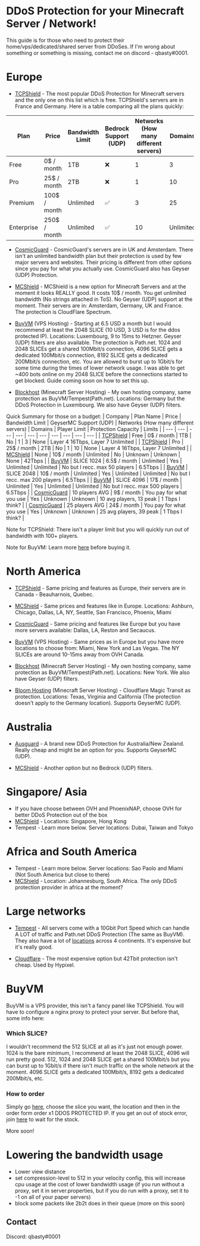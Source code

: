 # DDoS Protection for your Minecraft Server / Network!


This guide is for those who need to protect their home/vps/dedicated/shared server from DDoSes. If I'm wrong about something or something is missing, contact me on discord - qbasty#0001.


# Europe
- [TCPShield](https://tcpshield.com) - The most popular DDoS Protection for Minecraft servers and the only one on this list which is free. TCPShield's servers are in France and Germany. Here is a table comparing all the plans quickly: 

| Plan  | Price  | Bandwidth Limit  | Bedrock Support (UDP)  | Networks (How many different servers)  | Domains  |
| --- | --- | --- | --- | --- | --- |
| Free  | 0$ / month  | 1TB  | :x:  | 1  | 3  |
| Pro  | 25$ / month  | 2TB  | :x:  | 1  | 10  |
| Premium  | 100$ / month  | Unlimited  | :white_check_mark:  | 3  | 25  |
| Enterprise  | 250$ / month  | Unlimited  | :white_check_mark:  | 10  | Unlimited  |

- [CosmicGuard](https://cosmicguard.com) - CosmicGuard's servers are in UK and Amsterdam. There isn't an unlimited bandwidth plan but their protection is used by few major servers and websites. Their pricing is different from other options since you pay for what you actually use. CosmicGuard also has Geyser (UDP) Protection.

- [MCShield](https://mcshield.com) - MCShield is a new option for Minecraft Servers and at the moment it looks REALLY good. It costs 10$ / month. You get unlimited bandwidth (No strings attached in ToS). No Geyser (UDP) support at the moment. Their servers are in: Amsterdam, Germany, UK and France. The protection is CloudFlare Spectrum.

- [BuyVM](https://buyvm.net) (VPS Hosting) - Starting at 6.5 USD a month but I would recommend at least the 2048 SLICE (10 USD, 3 USD is for the ddos protected IP). Locations: Luxembourg, 9 to 15ms to Hetzner. Geyser (UDP) filters are also available. The protection  is Path.net. 1024 and 2048 SLICEs get a shared 100Mbit/s connection, 4096 SLICE gets a dedicated 100Mbit/s connection, 8192 SLICE gets a dedicated 200Mbit/s connection, etc. You are allowed to burst up to 1Gbit/s for some time during the times of lower network usage. I was able to get ~400 bots online on my 2048 SLICE before the connections started to get blocked. Guide coming soon on how to set this up.

- [Blockhost](https://blockhost.net) (Minecraft Server Hosting) - My own hosting company, same protection as BuyVM/Tempest(Path.net). Locations: Germany but the DDoS Protection in Luxembourg. We also have Geyser (UDP) filters.

Quick Summary for those on a budget:
| Company | Plan Name | Price | Bandwidth Limit | GeyserMC Support (UDP) | Networks (How many different servers) | Domains | Player Limit | Protection Capacity | Limits |
| --- | --- | --- | --- | --- | --- | --- | --- | --- | --- |
| [TCPShield](https://tcpshield.com) | Free | 0$ / month | 1TB | No | 1 | 3 | None | Layer 4 16Tbps, Layer 7 Unlimited |
| [TCPShield](https://tcpshield.com) | Pro | 25$ / month | 2TB | No | 1 | 10 | None | Layer 4 16Tbps, Layer 7 Unlimited |
| [MCShield](https://mcshield.com) | None | 10$ / month | Unlimited | No | Unknown | Unknown | None | 42Tbps |
| [BuyVM](https://buyvm.net) | SLICE 1024 | 6.5$ / month | Unlimited | Yes | Unlimited | Unlimited | No but I recc. max 50 players | 6.5Tbps |
| [BuyVM](https://buyvm.net) | SLICE 2048 | 10$ / month | Unlimited  | Yes | Unlimited | Unlimited | No but I recc. max 200 players | 6.5Tbps |
| [BuyVM](https://buyvm.net) | SLICE 4096 | 17$ / month | Unlimited | Yes | Unlimited | Unlimited | No but I recc. max 500 players | 6.5Tbps |
| [CosmicGuard](https://cosmicguard.com) | 10 players AVG | 9$ / month | You pay for what you use | Yes | Unknown | Unknown | 10 avg players, 13 peak | 1 Tbps I think? |
| [CosmicGuard](https://cosmicguard.com) | 25 players AVG | 24$ / month | You pay for what you use | Yes | Unknown | Unknown | 25 avg players, 39 peak | 1 Tbps I think? |

Note for TCPShield: There isn't a player limit but you will quickly run out of bandwidth with 100+ players.

Note for BuyVM: Learn more [here](https://github.com/qbasty/ddos-prot-mc-servers#buyvm) before buying it.

# North America
- [TCPShield](https://tcpshield.com) - Same pricing and features as Europe, their servers are in Canada - Beauharnois, Quebec.

- [MCShield](https://mcshield.com) - Same prices and features like in Europe. Locations: Ashburn, Chicago, Dallas, LA, NY, Seattle, San Francisco, Phoenix, Miami

- [CosmicGuard](https://cosmicguard.com) - Same pricing and features like Europe but you have more servers available: Dallas, LA, Reston and Secaucus.

- [BuyVM](https://buyvm.net) (VPS Hosting) - Same prices as in Europe but you have more locations to choose from: Miami, New York and Las Vegas. The NY SLICEs are around 10-15ms away from OVH Canada.

- [Blockhost](https://blockhost.net) (Minecraft Server Hosting) - My own hosting company, same protection as BuyVM/Tempest(Path.net). Locations: New York. We also have Geyser (UDP) filters.

- [Bloom Hosting](https://bloom.host) (Minecraft Server Hosting) - Cloudflare Magic Transit as protection. Locations: Texas, Virginia and California (The protection doesn't apply to the Germany location). Supports GeyserMC (UDP).

# Australia
- [Ausguard](https://discord.gg/TQwezt4Sq5) - A brand new DDoS Protection for Australia/New Zealand. Really cheap and might be an option for you. Supports GeyserMC (UDP).

- [MCShield](https://mcshield.com) - Another option but no Bedrock (UDP) filters.

# Singapore/ Asia
- If you have choose between OVH and PhoenixNAP, choose OVH for better DDoS Protection out of the box
- [MCShield](https://mcshield.com) - Locations: Singapore, Hong Kong
- Tempest - Learn more below. Server locations: Dubai, Taiwan and Tokyo

# Africa and South America
- Tempest - Learn more below. Server locations: Sao Paolo and Miami (Not South America but close to there)
- [MCShield](https://mcshield.com) - Location: Johannesburg, South Africa. The only DDoS protection provider in africa at the moment?

# Large networks
- [Tempest](https://tempest.net) - All servers come with a 10Gbit Port Speed which can handle A LOT of traffic and Path.net DDoS Protection (The same as BuyVM). They also have a lot of [locations](https://tempest.net/network) across 4 continents. It's expensive but it's really good.

- [Cloudflare](https://cloudflare.com) - The most expensive option but 42Tbit protection isn't cheap. Used by Hypixel.

# BuyVM
BuyVM is a VPS provider, this isn't a fancy panel like TCPShield. You will have to configure a nginx proxy to protect your server. But before that, some info here:

### Which SLICE?
I wouldn't recommend the 512 SLICE at all as it's just not enough power. 1024 is the bare minimum, I recommend at least the 2048 SLICE, 4096 will run pretty good.
512, 1024 and 2048 SLICE get a shared 100Mbit/s but you can burst up to 1Gbit/s if there isn't much traffic on the whole network at the moment. 4096 SLICE gets a dedicated 100Mbit/s, 8192 gets a dedicated 200Mbit/s, etc. 

### How to order
Simply go [here](https://buyvm.net/kvm-dedicated-server-slices/), choose the slice you want, the location and then in the order form order x1 DDOS PROTECTED IP. If you get an out of stock error, join [here](https://discord.gg/3hs44DjPc8) to wait for the stock. 

More soon!

# Lowering the bandwidth usage
- Lower view distance
- set compression-level to 512 in your velocity config, this will increase cpu usage at the cost of lower bandwidth usage (if you run without a proxy, set it in server.properties, but if you do run with a proxy, set it to -1 on all of your paper servers)
- block some packets like 2b2t does in their queue (more on this soon)


## Contact
Discord: qbasty#0001

